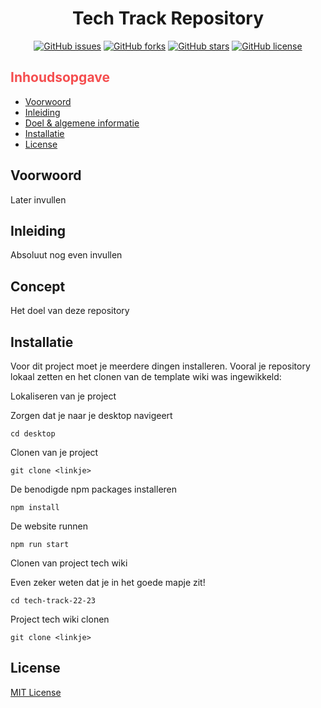 <h1 id="start" align="center">Tech Track Repository</h1>

<section align="center">

</section>

<section align="center">
<a href="https://img.shields.io/github/issues/daniquemois/tech-track-22-23"><img alt="GitHub issues" src="https://img.shields.io/github/issues/daniquemois/tech-track-22-23"></a>
<a href="https://img.shields.io/github/forks/daniquemois/tech-track-22-23"><img alt="GitHub forks" src="https://img.shields.io/github/forks/daniquemois/tech-track-22-23"></a>
<a href="https://img.shields.io/github/stars/daniquemois/tech-track-22-23"><img alt="GitHub stars" src="https://img.shields.io/github/stars/daniquemois/tech-track-22-23"></a>
<a href="https://img.shields.io/github/license/daniquemois/tech-track-22-23"><img alt="GitHub license" src="https://img.shields.io/github/license/daniquemois/tech-track-22-23"></a>
  </section>
  
<section>
  <h2 style="color: #F54E4F">Inhoudsopgave</h2>
  <section>
    <ul>
      <li><a href="#voorwoord">Voorwoord</a></li>
      <li><a href="#inleiding">Inleiding</a></li>
      <li><a href="#idee">Doel & algemene informatie</a></li>
      <li><a href="#installatie">Installatie</a></li>
      <li><a href="#license">License</a></li>
    </ul>
  </section>
</section>

<section>
  <h2 id="voorwoord">Voorwoord</h2>
  <p>Later invullen</p>
</section>
  
<section>
  <h2 id="inleiding">Inleiding</h2>
  <p>Absoluut nog even invullen</p>
</section>
  
<section>
  <h2 id="idee">Concept</h2>
  <p>Het doel van deze repository</p>
</section>
  
<section>
  <h2 id="installatie">Installatie</h2>
  <p>Voor dit project moet je meerdere dingen installeren. Vooral je repository lokaal zetten en het clonen van de template wiki was ingewikkeld:</p>
  <p>Lokaliseren van je project</p>
<p>Zorgen dat je naar je desktop navigeert</p>

```
cd desktop
```

<p>Clonen van je project</p>

```
git clone <linkje>
```

<p>De benodigde npm packages installeren</p>

```
npm install
```

<p>De website runnen</p>

```
npm run start
```

<p>Clonen van project tech wiki</p>
<p>Even zeker weten dat je in het goede mapje zit!</p>

```
cd tech-track-22-23
```

<p>Project tech wiki clonen</p>

```
git clone <linkje>
```
</section>
  
<section>
  <h2 id="license">License</h2>
  <a href="https://github.com/daniquemois/tech-track-22-23/blob/main/LICENSE">MIT License</a>
</section>
  
  

